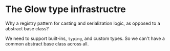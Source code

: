 # The Glow type infrastructre


Why a registry pattern for casting and serialization logic, as opposed to a
abstract base class?

We need to support built-ins, `typing`, and custom types. So we can't have a
common abstract base class across all.